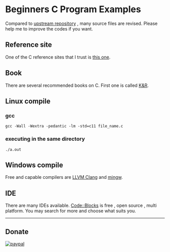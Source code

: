 
# Beginners C Program Examples

Compared to [upstream repository](https://github.com/gouravthakur39/beginners-C-program-examples) , many source files are revised. Please help me to improve the codes if you want. 

## Reference site
One of the C reference sites that I trust is [this one](https://en.cppreference.com/w/c).


##  Book
There are several recommended books on C. First one is called [K&R](https://www.amazon.com/Programming-Language-2nd-Brian-Kernighan/dp/0131103628/).

## Linux compile
### gcc
```
gcc -Wall -Wextra -pedantic -lm -std=c11 file_name.c
```
### executing in the same directory
```
./a.out
```
## Windows compile
Free and capable compilers are [LLVM Clang](https://clang.llvm.org/get_started.html) and [mingw](https://www.mingw-w64.org/downloads/).

## IDE
There are many IDEs available. [Code::Blocks](https://www.codeblocks.org/) is free , open source , multi platform. You may search for more and choose what suits you.

***
## Donate
[![paypal](https://www.paypalobjects.com/en_US/i/btn/btn_donateCC_LG.gif)](https://www.paypal.com/paypalme/ompp00)


